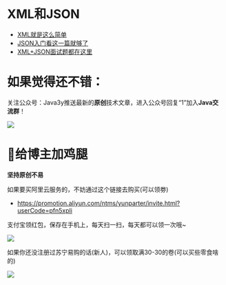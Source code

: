 # XML和JSON #

- [XML就是这么简单](https://segmentfault.com/a/1190000013252686)
- [JSON入门看这一篇就够了](https://segmentfault.com/a/1190000013279256)
- [XML+JSON面试题都在这里](https://segmentfault.com/a/1190000013285207)

# 如果觉得还不错： #

关注公众号：Java3y推送最新的**原创**技术文章，进入公众号回复“1”加入**Java交流群**！

![](https://user-gold-cdn.xitu.io/2018/2/28/161dc06a373e4f4d?w=258&h=258&f=jpeg&s=27005)


# :sparkling_heart:给博主加鸡腿 #

**坚持原创不易**


如果要买阿里云服务的，不妨通过这个链接去购买(可以领劵)

- https://promotion.aliyun.com/ntms/yunparter/invite.html?userCode=pfn5xpli


支付宝领红包，保存在手机上，每天扫一扫，每天都可以领一次哦~


![](https://user-gold-cdn.xitu.io/2018/11/18/16726109849ec9ec?w=567&h=852&f=jpeg&s=76745)


如果你还没注册过苏宁易购的话(新人)，可以领取满30-30的卷(可以买些零食啥的)


![](https://user-gold-cdn.xitu.io/2018/11/18/167260c979e2ea85?w=750&h=1204&f=jpeg&s=120180)
